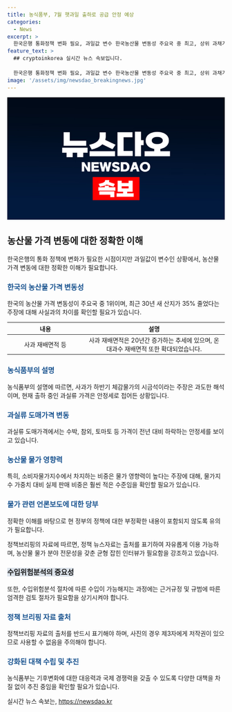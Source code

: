```yaml
---
title: 농식품부, 7월 햇과일 출하로 공급 안정 예상
categories:
  - News
excerpt: >
  한국은행 통화정책 변화 필요, 과일값 변수 한국농산물 변동성 주요국 중 최고, 상위 과채가격 4년간 30%↑. 농식품부는 정책방안에 대한 오해 해소와 과수산업 정책 이해 필요하다며, 최근 출하과일 가격 안정화 중. 한국의 소비자물가 상승률은 OECD평균보다 낮고, 사과 재배면적은 증가세. 오이, 딸기, 포도, 사과 공급부족으로 가격 상승은 사실과 다름. 정부는 냉해, 우박, 이상기후 대응 대책을 수립하고 유통 구조 개선 중. 국내생산 안정화가 가격 안정의 근본이며 수입은 근본 해결책이 아니다. 국제규격에 따른 수입위험분석절차가 수입 가능 여부를 결정하며, 현재 추진 중. <참고: 정책브리핑 www.korea.kr>
feature_text: >
  ## cryptoinkorea 실시간 뉴스 속보입니다.

  한국은행 통화정책 변화 필요, 과일값 변수 한국농산물 변동성 주요국 중 최고, 상위 과채가격 4년간 30%↑. 농식품부는 정책방안에 대한 오해 해소와 과수산업 정책 이해 필요하다며, 최근 출하과일 가격 안정화 중. 한국의 소비자물가 상승률은 OECD평균보다 낮고, 사과 재배면적은 증가세. 오이, 딸기, 포도, 사과 공급부족으로 가격 상승은 사실과 다름. 정부는 냉해, 우박, 이상기후 대응 대책을 수립하고 유통 구조 개선 중. 국내생산 안정화가 가격 안정의 근본이며 수입은 근본 해결책이 아니다. 국제규격에 따른 수입위험분석절차가 수입 가능 여부를 결정하며, 현재 추진 중. <참고: 정책브리핑 www.korea.kr>
image: '/assets/img/newsdao_breakingnews.jpg'
---
```


<p><img src="/assets/img/newsdao_breakingnews.jpg" alt="cryptoinkorea 속보" /></p>

<h2 data-ke-size="size26">농산물 가격 변동에 대한 정확한 이해</h2>

<p data-ke-size="size16">한국은행의 통화 정책에 변화가 필요한 시점이지만 과일값이 변수인 상황에서, 농산물 가격 변동에 대한 정확한 이해가 필요합니다.</p>

<h3><b><span style="color: #1a5490;">한국의 농산물 가격 변동성</span></b></h3>

<p data-ke-size="size16">한국의 농산물 가격 변동성이 주요국 중 1위이며, 최근 30년 새 산지가 35% 줄었다는 주장에 대해 사실과의 차이를 확인할 필요가 있습니다.</p>

<table>
<thead>
<tr>
<th valign="top" style="width: 35%;"><b>내용</b></th>
<th valign="top" style="width: 65%;"><b>설명</b></th>
</tr>
</thead>
<tbody>
<tr>
<td style="text-align: center; height: 17px;">사과 재배면적 등</td>
<td style="text-align: center; height: 17px;">사과 재배면적은 20년간 증가하는 추세에 있으며, 온대과수 재배면적 또한 확대되었습니다.</td>
</tr>
</tbody>
</table>

<h3><b><span style="color: #1a5490;">농식품부의 설명</span></b></h3>

<p data-ke-size="size16">농식품부의 설명에 따르면, 사과가 하반기 체감물가의 시금석이라는 주장은 과도한 해석이며, 현재 출하 중인 과실류 가격은 안정세로 접어든 상황입니다.</p>

<h3><b><span style="color: #1a5490;">과실류 도매가격 변동</span></b></h3>

<p data-ke-size="size16">과실류 도매가격에서는 수박, 참외, 토마토 등 가격이 전년 대비 하락하는 안정세를 보이고 있습니다.</p>

<h3><b><span style="color: #1a5490;">농산물 물가 영향력</span></b></h3>

<p data-ke-size="size16">특히, 소비자물가지수에서 차지하는 비중은 물가 영향력이 높다는 주장에 대해, 물가지수 가중치 대비 실제 판매 비중은 훨씬 적은 수준임을 확인할 필요가 있습니다.</p>

<h3><b><span style="color: #1a5490;">물가 관련 언론보도에 대한 당부</span></b></h3>

<p data-ke-size="size16">정확한 이해를 바탕으로 현 정부의 정책에 대한 부정확한 내용이 포함되지 않도록 유의가 필요합니다.</p>

<p data-ke-size="size16">정책브리핑의 자료에 따르면, 정책 뉴스자료는 출처를 표기하여 자유롭게 이용 가능하며, 농산물 물가 분야 전문성을 갖춘 균형 잡힌 인터뷰가 필요함을 강조하고 있습니다.</p>

<h3><b><span style="background-color: #21538527;">수입위험분석의 중요성</span></b></h3>

<p data-ke-size="size16">또한, 수입위험분석 절차에 따른 수입이 가능해지는 과정에는 근거규정 및 규범에 따른 엄격한 검토 절차가 필요함을 상기시켜야 합니다.</p>

<h3><b><span style="color: #1a5490;">정책 브리핑 자료 출처</span></b></h3>

<p data-ke-size="size16">정책브리핑 자료의 출처를 반드시 표기해야 하며, 사진의 경우 제3자에게 저작권이 있으므로 사용할 수 없음을 주의해야 합니다.</p>

<h3><b><span style="color: #1a5490;">강화된 대책 수립 및 추진</span></b></h3>

<p data-ke-size="size16">농식품부는 기후변화에 대한 대응력과 국제 경쟁력을 갖출 수 있도록 다양한 대책을 차질 없이 추진 중임을 확인할 필요가 있습니다.</p>
실시간 뉴스 속보는, <a href="https://newsdao.kr" rel="dofollow">https://newsdao.kr</a>


